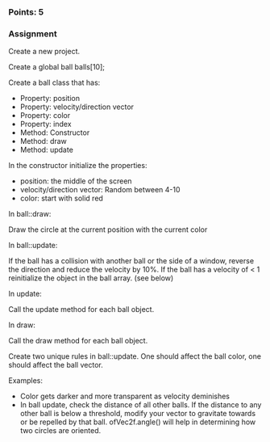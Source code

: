 ### Points: 5
### Assignment

Create a new project.

Create a global ball balls[10];

Create a ball class that has:
* Property: position
* Property: velocity/direction vector
* Property: color
* Property: index
* Method: Constructor
* Method: draw
* Method: update

In the constructor initialize the properties:
* position: the middle of the screen
* velocity/direction vector:  Random between 4-10
* color: start with solid red

In ball::draw:

Draw the circle at the current position with the current color

In ball::update:

If the ball has a collision with another ball or the side of a window, reverse the direction and reduce the velocity by 10%.
If the ball has a velocity of < 1 reinitialize the object in the ball array. (see below)

In update:

Call the update method for each ball object.

In draw:

Call the draw method for each ball object.


Create two unique rules in ball::update. One should affect the ball color, one should affect the ball vector.

Examples: 
* Color gets darker and more transparent as velocity deminishes
* In ball update, check the distance of all other balls.  If the distance to any other ball is below a threshold, modify your vector to gravitate towards or be repelled by that ball. ofVec2f.angle() will help in determining how two circles are oriented.
